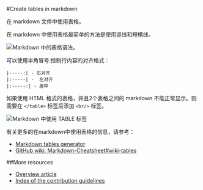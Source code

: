 #Create tables in markdown

在 markdown 文件中使用表格。

在 markdown 中使用表格最简单的方法是使用竖线和短横线。

 ![Markdown 中的表格语法。][1]

可以使用半角冒号:控制行内容的对齐格式：

    |-----:| - 右对齐
    |:-----| -  左对齐
    |:-----:| - 居中

如果使用 HTML 格式的表格，并且2个表格之间的 markdown 不能正常显示。则需要在 `</table>` 标签后添加 `<br/>` 标签。

![Markdown 中使用 TABLE 标签][2]

有关更多的在markdown中使用表格的信息，请参考：
- [Markdown tables generator][1] 
- [GitHub wiki: Markdown-Cheatsheet#wiki-tables][2]

##More resources

- [Overview article](./../README.md)
- [Index of the contribution guidelines](./contribution-guidelines-index.md)

<!-- Links -->
[1]: http://www.tablesgenerator.com/markdown_tables
[2]: https://github.com/adam-p/markdown-here/wiki/Markdown-Cheatsheet#wiki-tables

<!-- Images -->
[1]: ./media/create-tables-markdown/table-markdown.png
[2]: ./media/create-tables-markdown/break-tables.png
